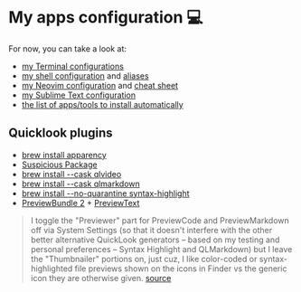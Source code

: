 # My apps configuration 💻

For now, you can take a look at:
- [my Terminal configurations](Terminal/Readme.md)
- [my shell configuration](dotfiles/Readme.md) and [aliases](dotfiles/sh_aliases.md)
- [my Neovim configuration](configs/neovim/README.md) and [cheat sheet](configs/neovim/cheat_sheet.md)
- [my Sublime Text configuration](configs/sublime_text/README.md)
- [the list of apps/tools to install automatically](tools/Brewfile)

## Quicklook plugins

- [brew install apparency](https://www.mothersruin.com/software/Apparency/)
- [Suspicious Package](https://www.mothersruin.com/software/SuspiciousPackage/)
- [brew install --cask qlvideo](https://github.com/Marginal/QLVideo?tab=readme-ov-file)
- [brew install --cask qlmarkdown](https://github.com/sbarex/QLMarkdown)
- [brew install --no-quarantine syntax-highlight](https://github.com/sbarex/SourceCodeSyntaxHighlight)
- [PreviewBundle 2](https://apps.apple.com/be/app-bundle/previewbundle-2/id1709782189?mt=12) + [PreviewText](https://apps.apple.com/be/app/previewtext/id1660037028?mt=12)

> I toggle the "Previewer" part for PreviewCode and PreviewMarkdown off via System Settings (so that it doesn't interfere with the other better alternative QuickLook generators – based on my testing and personal preferences – Syntax Highlight and QLMarkdown) but I leave the "Thumbnailer" portions on, just cuz, I like color-coded or syntax-highlighted file previews shown on the icons in Finder vs the generic icon they are otherwise given. [source](https://www.reddit.com/r/macapps/comments/1f00bbx/comment/ljotjq4/?utm_source=share&utm_medium=web3x&utm_name=web3xcss&utm_term=1&utm_content=share_button)
